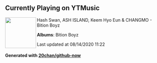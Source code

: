 ## Currently Playing on YTMusic

[<img align="left" width="100" src="https://lh3.googleusercontent.com/PBSTJCLmYufhxxH2jZbWxJzFqoN_FCFkxxrZGM5nQDYMTQ57FOK443G5hytK8I6JwWj-yIw9HywswuCzQQ">](https://music.youtube.com/channel/UCbjP4q2i6QbjX8pE2jveOKQ)

Hash Swan, ASH ISLAND, Keem Hyo Eun & CHANGMO - Bition Boyz

**Albums**: Bition Boyz

Last updated at 08/14/2020 11:22

#### Generated with [20chan/github-now](https://github.com/20chan/github-now)


<!--
**20chan/20chan** is a ✨ _special_ ✨ repository because its `README.md` (this file) appears on your GitHub profile.

Here are some ideas to get you started:

- 🔭 I’m currently working on ...
- 🌱 I’m currently learning ...
- 👯 I’m looking to collaborate on ...
- 🤔 I’m looking for help with ...
- 💬 Ask me about ...
- 📫 How to reach me: ...
- 😄 Pronouns: ...
- ⚡ Fun fact: ...
-->
